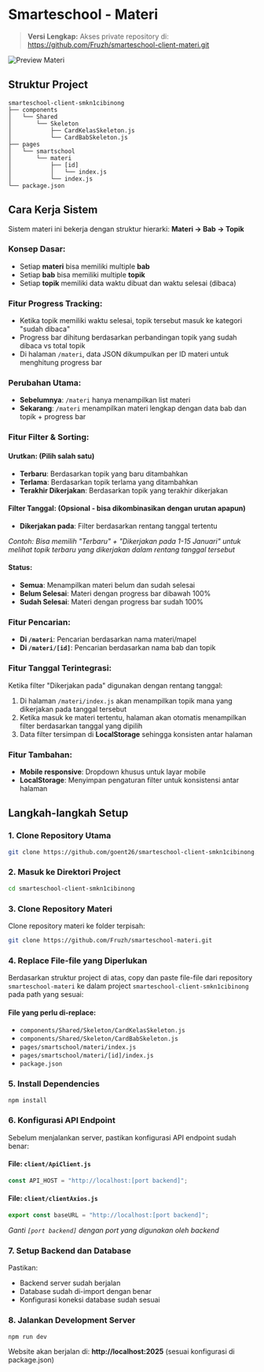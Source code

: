 # Smarteschool - Materi
> **Versi Lengkap:** Akses private repository di: https://github.com/Fruzh/smarteschool-client-materi.git

![Preview Materi](https://i.imgur.com/r5GITZB.png)

## Struktur Project
```
smarteschool-client-smkn1cibinong
├── components
│   └── Shared
│       └── Skeleton
│           ├── CardKelasSkeleton.js
│           └── CardBabSkeleton.js
├── pages
│   └── smartschool
│       └── materi
│           ├── [id]
│           │   └── index.js
│           └── index.js
└── package.json
```

## Cara Kerja Sistem
Sistem materi ini bekerja dengan struktur hierarki: **Materi → Bab → Topik**

### Konsep Dasar:
- Setiap **materi** bisa memiliki multiple **bab**
- Setiap **bab** bisa memiliki multiple **topik**
- Setiap **topik** memiliki data waktu dibuat dan waktu selesai (dibaca)

### Fitur Progress Tracking:
- Ketika topik memiliki waktu selesai, topik tersebut masuk ke kategori "sudah dibaca"
- Progress bar dihitung berdasarkan perbandingan topik yang sudah dibaca vs total topik
- Di halaman `/materi`, data JSON dikumpulkan per ID materi untuk menghitung progress bar

### Perubahan Utama:
- **Sebelumnya**: `/materi` hanya menampilkan list materi
- **Sekarang**: `/materi` menampilkan materi lengkap dengan data bab dan topik + progress bar

### Fitur Filter & Sorting:

#### **Urutkan:** (Pilih salah satu)
- **Terbaru**: Berdasarkan topik yang baru ditambahkan
- **Terlama**: Berdasarkan topik terlama yang ditambahkan  
- **Terakhir Dikerjakan**: Berdasarkan topik yang terakhir dikerjakan

#### **Filter Tanggal:** (Opsional - bisa dikombinasikan dengan urutan apapun)
- **Dikerjakan pada**: Filter berdasarkan rentang tanggal tertentu

*Contoh: Bisa memilih "Terbaru" + "Dikerjakan pada 1-15 Januari" untuk melihat topik terbaru yang dikerjakan dalam rentang tanggal tersebut*

#### **Status:**
- **Semua**: Menampilkan materi belum dan sudah selesai
- **Belum Selesai**: Materi dengan progress bar dibawah 100%
- **Sudah Selesai**: Materi dengan progress bar sudah 100%

### Fitur Pencarian:
- **Di `/materi`**: Pencarian berdasarkan nama materi/mapel
- **Di `/materi/[id]`**: Pencarian berdasarkan nama bab dan topik

### Fitur Tanggal Terintegrasi:
Ketika filter "Dikerjakan pada" digunakan dengan rentang tanggal:
1. Di halaman `/materi/index.js` akan menampilkan topik mana yang dikerjakan pada tanggal tersebut
2. Ketika masuk ke materi tertentu, halaman akan otomatis menampilkan filter berdasarkan tanggal yang dipilih
3. Data filter tersimpan di **LocalStorage** sehingga konsisten antar halaman

### Fitur Tambahan:
- **Mobile responsive**: Dropdown khusus untuk layar mobile
- **LocalStorage**: Menyimpan pengaturan filter untuk konsistensi antar halaman

## Langkah-langkah Setup
### 1. Clone Repository Utama
```bash
git clone https://github.com/goent26/smarteschool-client-smkn1cibinong.git
```
### 2. Masuk ke Direktori Project
```bash
cd smarteschool-client-smkn1cibinong
```
### 3. Clone Repository Materi
Clone repository materi ke folder terpisah:
```bash
git clone https://github.com/Fruzh/smarteschool-materi.git
```
### 4. Replace File-file yang Diperlukan
Berdasarkan struktur project di atas, copy dan paste file-file dari repository `smarteschool-materi` ke dalam project `smarteschool-client-smkn1cibinong` pada path yang sesuai:
#### File yang perlu di-replace:
- `components/Shared/Skeleton/CardKelasSkeleton.js`
- `components/Shared/Skeleton/CardBabSkeleton.js`
- `pages/smartschool/materi/index.js`
- `pages/smartschool/materi/[id]/index.js`
- `package.json`
### 5. Install Dependencies
```bash
npm install
```
### 6. Konfigurasi API Endpoint
Sebelum menjalankan server, pastikan konfigurasi API endpoint sudah benar:
#### File: `client/ApiClient.js`
```javascript
const API_HOST = "http://localhost:[port backend]";
```
#### File: `client/clientAxios.js`
```javascript
export const baseURL = "http://localhost:[port backend]";
```
*Ganti *`[port backend]`* dengan port yang digunakan oleh backend*
### 7. Setup Backend dan Database
Pastikan:
- Backend server sudah berjalan
- Database sudah di-import dengan benar
- Konfigurasi koneksi database sudah sesuai
### 8. Jalankan Development Server
```bash
npm run dev
```
Website akan berjalan di: **http://localhost:2025** (sesuai konfigurasi di package.json)



